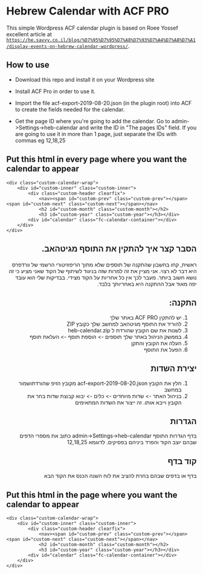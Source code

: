 # Hebrew Calendar with ACF PRO
This simple Wordpress ACF calendar plugin is based on Roee Yossef excellent article at 
<a href="https://he.savvy.co.il/blog/%D7%95%D7%95%D7%A8%D7%93%D7%A4%D7%A8%D7%A1/display-events-on-hebrew-calendar-wordpress/" target="_blank">`https://he.savvy.co.il/blog/%D7%95%D7%95%D7%A8%D7%93%D7%A4%D7%A8%D7%A1/display-events-on-hebrew-calendar-wordpress/`</a>.

## How to use

- Download this repo and install it on your Wordpress site 

- Install ACF Pro in order to use it.

- Import the file acf-export-2019-08-20.json (in the plugin root) into ACF to create the fields needed for the calendar.

- Get the page ID where you're going to add the calendar. Go to admin->Settings->heb-calendar and write the ID in "The pages IDs" field. If you are going to use it in more than 1 page, just separate the IDs with commas eg 12,18,25 

## Put this html in every page where you want the calendar to appear
```
<div class="custom-calendar-wrap">
    <div id="custom-inner" class="custom-inner">
        <div class="custom-header clearfix">
            <nav><span id="custom-prev" class="custom-prev"></span><span id="custom-next" class="custom-next"></span></nav>
            <h2 id="custom-month" class="custom-month"></h2>
            <h3 id="custom-year" class="custom-year"></h3></div>
        <div id="calendar" class="fc-calendar-container"></div>
    </div>
</div>
```

## <p dir='rtl' align='right'>הסבר קצר איך להתקין את התוסף מגיטהאב.</p>

<div dir='rtl' align='right'>
ראשית, קחו בחשבון שהתקנה של תוספים שלא מתוך הריפוזיטורי הרשמי של וורדפרס היא דבר לא רצוי. אני מציין את זה למרות שזה בניגוד לשיתוף של הקוד שאני מציע כי זה נושא חשוב ביותר.
מעבר לכך אין כל אחריות על הקוד מצידי. בבדיקות שלי הוא עובד יפה מאוד אבל ההתקנה היא באחריותך בלבד.

## התקנה:
1.	יש להתקין ACF PRO באתר שלך
2.	להוריד את התוסף מגיטהאב למחשב שלך כקובץ ZIP
3.	לשנות את שם הקובץ שהורדת ל heb-calendar.zip
4.	בממשק הניהול באתר שלך תוספים -> הוספת תוסף -> העלאת תוסף
5.	העלה את הקובץ והתקן
6.	הפעל את התוסף

## יצירת השדות 
1.	חלץ את הקובץ acf-export-2019-08-20.json מקובץ הזיפ שהורדתושמור במחשב
2.	בניהול האתר -> שדות מיוחדים -> כלים -> יבוא קבוצת שדות 
בחר את הקובץ וייבא אותו. זה ייצור את השדות המתאימים

## הגדרות 
בדף הגדרות התוסף admin->Settings->heb-calendar כתוב את מספרי הדפים שבהם יוצב הקוד והפרד ביניהם בפסיקים. לדוגמא 12,18,25

## קוד בדף
בדף או בדפים שבהם בחרת להציב את לוח השנה הכנס את הקוד הבא
 </div>

## Put this html in the page where you want the calendar to appear
```
<div class="custom-calendar-wrap">
    <div id="custom-inner" class="custom-inner">
        <div class="custom-header clearfix">
            <nav><span id="custom-prev" class="custom-prev"></span><span id="custom-next" class="custom-next"></span></nav>
            <h2 id="custom-month" class="custom-month"></h2>
            <h3 id="custom-year" class="custom-year"></h3></div>
        <div id="calendar" class="fc-calendar-container"></div>
    </div>
</div>
```